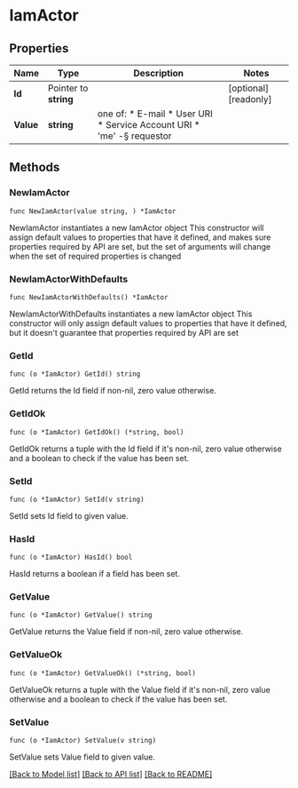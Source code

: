 # IamActor

## Properties

Name | Type | Description | Notes
------------ | ------------- | ------------- | -------------
**Id** | Pointer to **string** |  | [optional] [readonly] 
**Value** | **string** | one of: * E-mail * User URI * Service Account URI * &#39;me&#39; -§ requestor | 

## Methods

### NewIamActor

`func NewIamActor(value string, ) *IamActor`

NewIamActor instantiates a new IamActor object
This constructor will assign default values to properties that have it defined,
and makes sure properties required by API are set, but the set of arguments
will change when the set of required properties is changed

### NewIamActorWithDefaults

`func NewIamActorWithDefaults() *IamActor`

NewIamActorWithDefaults instantiates a new IamActor object
This constructor will only assign default values to properties that have it defined,
but it doesn't guarantee that properties required by API are set

### GetId

`func (o *IamActor) GetId() string`

GetId returns the Id field if non-nil, zero value otherwise.

### GetIdOk

`func (o *IamActor) GetIdOk() (*string, bool)`

GetIdOk returns a tuple with the Id field if it's non-nil, zero value otherwise
and a boolean to check if the value has been set.

### SetId

`func (o *IamActor) SetId(v string)`

SetId sets Id field to given value.

### HasId

`func (o *IamActor) HasId() bool`

HasId returns a boolean if a field has been set.

### GetValue

`func (o *IamActor) GetValue() string`

GetValue returns the Value field if non-nil, zero value otherwise.

### GetValueOk

`func (o *IamActor) GetValueOk() (*string, bool)`

GetValueOk returns a tuple with the Value field if it's non-nil, zero value otherwise
and a boolean to check if the value has been set.

### SetValue

`func (o *IamActor) SetValue(v string)`

SetValue sets Value field to given value.



[[Back to Model list]](../README.md#documentation-for-models) [[Back to API list]](../README.md#documentation-for-api-endpoints) [[Back to README]](../README.md)


